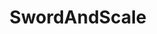 ---
title: SwordAndScale
crosslinks:
- SwordScale
- marijuanaenthusiasts
- upandvanished
- Documentaries
- ShitNsSay
- TrueCrimeDiscussion
---